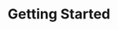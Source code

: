 ---
image: /images/NodeAndRel.png
title: Getting Started
position: 1.02
content_markdown: >-
  ###### Welcome to the API documentation page<br>
  This API document is designed for those interested in developing for the
  platform. Throughout this document we provide you with inline examples regarding how to perform requests to the API. The cURL examples should work on most systems. Mac and Linux users typically have cURL installed already, although Windows users will likely need to install cURL.

  Here's an example image: 

  ![API Image](/images/apiEcon.PNG){: .img-responsive}<br>

  ###### This API document is designed for those interested in developing for the
  platform. Throughout this document we provide you with inline examples regarding how to perform requests to the API. The cURL examples should work on most systems. Mac and Linux users typically have cURL installed already, although Windows users will likely need to install cURL.

  ###### This API is being continuously developed and changes are implemented on a regular basis.
  Throughout this document inline examples are provided that show examples of how to make requests to the API. The cURL examples should work on most systems. Mac and Linux users typically have cURL installed already, although Windows users will likely need to install cURL.

  ![API Image](/images/NodeAndRel.png){: .img-responsive}<br>

  Testing image placement:
 
  <br>Here's another image: <br>
  ![API Image](/images/allservices_diagram.png){: .img-responsive}

  ###### This API document is designed for those interested in developing for
  the platform. This API is still under development and is a work in progress.

left_code_blocks:
  - code_block: |-
      {
        "error": true,
        "message": "error message here"
      }
    title: Response
    language: json
    right_code_blocks:
  - code_block: "{\r\n  \"error\": true,\r\n  \"message\": \"error message here\"\r\n}\r\n\r\n{\r\n    \"message\": \"Internal Server Error\",\r\n    \"request-id\": \"4f6bfd02-e367-4a61-90c7-832d0226dd8c\"\r\n}"
    title: Error Examples
    language: json
left_code_blocks:
  - code_block: |-
      $.ajax({
        "url": "http://api.myapp.com/books/3",
        "type": "DELETE",
        "data": {
          "token": "YOUR_APP_KEY"
        },
        "success": function(data) {
          alert(data);
        }
      });
    title: jQuery
    language: javascript
right_code_blocks:
  - code_block: |2-
      {
        "id": 3,
        "status": "deleted"
      }
    title: Response
    language: json
  - code_block: |2-
      {
        "error": true,
        "message": "Book doesn't exist"
      }
    title: Error
    language: json
---